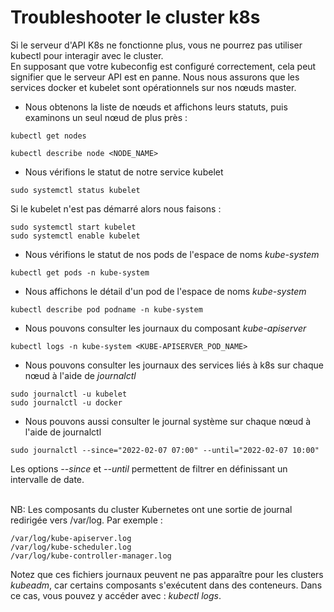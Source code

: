 # Troubleshooter le cluster k8s
Si le serveur d'API K8s ne fonctionne plus, vous ne pourrez pas utiliser kubectl pour interagir avec le cluster.<br>
En supposant que votre kubeconfig est configuré correctement, cela peut signifier que le serveur API est en panne. Nous nous assurons que les services docker et kubelet sont opérationnels sur nos nœuds master.
<br>

- Nous obtenons la liste de nœuds et affichons leurs statuts, puis examinons un seul nœud de plus près :
```
kubectl get nodes
```

```
kubectl describe node <NODE_NAME>
```

- Nous vérifions le statut de notre service kubelet
```
sudo systemctl status kubelet
```

Si le kubelet n'est pas démarré alors nous faisons :
```
sudo systemctl start kubelet
sudo systemctl enable kubelet
```

- Nous vérifions le statut de nos pods de l'espace de noms *kube-system*
```
kubectl get pods -n kube-system
```

- Nous affichons le détail d'un pod de l'espace de noms *kube-system*
```
kubectl describe pod podname -n kube-system
```

- Nous pouvons consulter les journaux du composant *kube-apiserver*
```
kubectl logs -n kube-system <KUBE-APISERVER_POD_NAME>
```

- Nous pouvons consulter les journaux des services liés à k8s sur chaque nœud à l'aide de *journalctl*

```
sudo journalctl -u kubelet
sudo journalctl -u docker
```

- Nous pouvons aussi consulter le journal système sur chaque nœud à l'aide de journalctl
```
sudo journalctl --since="2022-02-07 07:00" --until="2022-02-07 10:00"
```

Les options *--since* et *--until* permettent de filtrer en définissant un intervalle de date.<br><br>

NB: Les composants du cluster Kubernetes ont une sortie de journal redirigée vers /var/log. Par exemple :
```
/var/log/kube-apiserver.log
/var/log/kube-scheduler.log
/var/log/kube-controller-manager.log
```

Notez que ces fichiers journaux peuvent ne pas apparaître pour les clusters *kubeadm*, car certains composants s'exécutent dans des conteneurs. Dans ce cas, vous pouvez y accéder avec : *kubectl logs*.